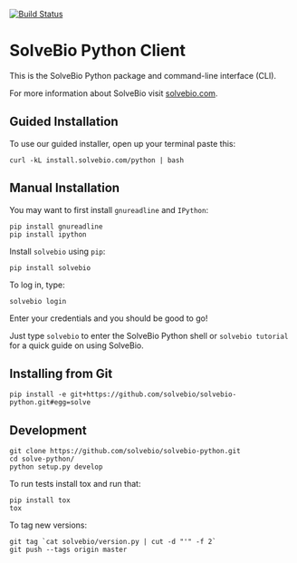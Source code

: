 [![Build
Status](https://travis-ci.org/solvebio/solvebio-python.svg)](https://travis-ci.org/solvebio/solvebio-python)

SolveBio Python Client
======================

This is the SolveBio Python package and command-line interface (CLI).

For more information about SolveBio visit [solvebio.com](https://www.solvebio.com).


Guided Installation
-------------------

To use our guided installer, open up your terminal paste this:

    curl -kL install.solvebio.com/python | bash



Manual Installation
-------------------

You may want to first install `gnureadline` and `IPython`:

    pip install gnureadline
    pip install ipython


Install `solvebio` using `pip`:

    pip install solvebio


To log in, type:

    solvebio login

Enter your credentials and you should be good to go!

Just type `solvebio` to enter the SolveBio Python shell or `solvebio tutorial`
for a quick guide on using SolveBio.


Installing from Git
-------------------

    pip install -e git+https://github.com/solvebio/solvebio-python.git#egg=solve



Development
-----------

    git clone https://github.com/solvebio/solvebio-python.git
    cd solve-python/
    python setup.py develop

To run tests install tox and run that:

    pip install tox
    tox

To tag new versions:

    git tag `cat solvebio/version.py | cut -d "'" -f 2`
    git push --tags origin master
